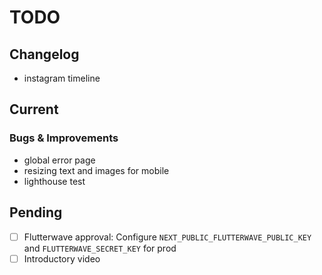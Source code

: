 # TODO

## Changelog

- instagram timeline

## Current

### Bugs & Improvements

- global error page
- resizing text and images for mobile
- lighthouse test

## Pending

- [ ] Flutterwave approval: Configure `NEXT_PUBLIC_FLUTTERWAVE_PUBLIC_KEY` and `FLUTTERWAVE_SECRET_KEY` for prod
- [ ] Introductory video

